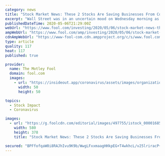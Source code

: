 ```yaml
---
category: news
title: "Stock Market News: These 2 Stocks Are Saving Businesses From Coronavirus Pain"
excerpt: "Wall Street was in an uncertain mood on Wednesday morning as investors continued their debate about whether the stock market can continue to recover despite massive economic disruptions from the coronavirus pandemic."
publishedDateTime: 2020-05-06T21:29:00Z
webUrl: "https://www.fool.com/investing/2020/05/06/stock-market-news-these-2-stocks-are-saving-busine.aspx?source=eptyholnk0000202&yptr=yahoo?src=rss"
ampWebUrl: "https://www.fool.com/amp/investing/2020/05/06/stock-market-news-these-2-stocks-are-saving-busine.aspx"
cdnAmpWebUrl: "https://www-fool-com.cdn.ampproject.org/c/s/www.fool.com/amp/investing/2020/05/06/stock-market-news-these-2-stocks-are-saving-busine.aspx"
type: article
quality: 117
heat: 117
published: true

provider:
  name: The Motley Fool
  domain: fool.com
  images:
    - url: "https://insideout.app/coronavirus/assets/images/organizations/fool.com-50x50.jpg"
      width: 50
      height: 50

topics:
  - Stock Impact
  - Coronavirus

images:
  - url: "https://g.foolcdn.com/editorial/images/497755/istock_000016851885_large_large.jpg"
    width: 580
    height: 378
    title: "Stock Market News: These 2 Stocks Are Saving Businesses From Coronavirus Pain"

secured: "BPFfofqaW0i8RAJhIvu9K9b/WwgLFxxmaagHHkpEG+T4wkhcL/v25lriracP+Z3ALK3t+cYP4dnmpBj3Vi9gL1iZ/nhZNkA+9k4vlic2+0TGZHyWI1Z86FTV594dd9MeTyNFrm5Q4QAwELmR+OYehhPbfzbmxTkG5R7b/TISFw4BhLc6ei9pEMp1eN1LDUX/rtO/MXFpE0PvF2p48ww3tNcR9zNA5MHL/oSda8K04uXELk/Mu24NjS9xGSYGpscjbCt/7BWVK+TG4VAFz9eGBnMofMHKG5wX8+gc9+LJszoMd9tk/xLd1VGIMnfNkj7UyV1QeMFNwNazT2zsO2DNqNGLpOyRLV1gVuM0mW9FHKydxZYhwFLh+Oia68FK6VQmgsSQUOG6+hfXSvH/ceslFh0f5kbQVjcrQn7EPn3fdtIoVveYXuCh1h971OyPly4QMeqp2Nu1G5HDa+ays2k/hZlkaZ0miQH7IfyK7GF98Wg=;g06vpMlEqN4dtrD7ONJuvw=="
---
```


